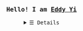 <h3 align="center"><samp>Hello! I am <b><a rel="nofollow noopener noreferrer" target="_blank" href="https://www.eddyyi.dev/">Eddy Yi</a></b></samp></h3>
<details align="center">
   <summary> <samp>&#9776; Details</samp></summary>
   <p align="center"><br>
      <h4>🌏 &nbsp; &nbsp;Find me around the web </h4>
      <p>My personal website <a target="_blank" href="https://www.eddyyi.dev/">eddyyi.dev</a></p>
      <p>Sharing updates on <a target="_blank" href="https://www.linkedin.com/in/eddy-yi-99a4221b7">LinkedIn</a></p>
      <a href="https://github.com/superywan?tab=repositories" target="_blank"><img alt="Code" src="https://img.shields.io/badge/-code-000000?style=flat-square&logo=Plex&logoColor=white"></a>
      <a href="https://github.com/superywan?tab=repositories&language=javascript" target="_blank"><img alt="Javascript" src="https://img.shields.io/badge/-Javascript-f1e05a?style=flat-square&logo=Javascript&logoColor=white"></a>
      <a href="https://github.com/superywan?tab=repositories&language=java" target="_blank"><img alt="Java" src="https://img.shields.io/badge/-Java-b07219?style=flat-square&logo=Java&logoColor=white"></a>
  <br>
  </samp>
  </p>
</details>
